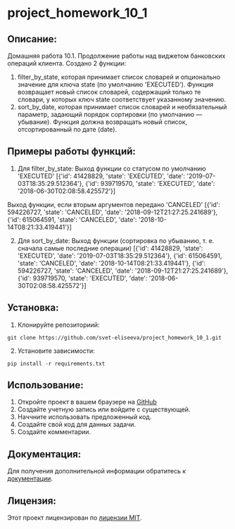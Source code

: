 # project_homework_10_1

## Описание:

Домашняя работа 10.1. Продолжение работы над виджетом банковских операций клиента.
Создано 2 функции:

1. filter_by_state, которая принимает список словарей и опционально значение для ключа
   state (по умолчанию 'EXECUTED'). Функция возвращает новый список словарей, содержащий только те словари, у которых
   ключ
   state соответствует указанному значению.
2. sort_by_date, которая принимает список словарей и необязательный параметр, задающий порядок сортировки (по
   умолчанию — убывание). Функция должна возвращать новый список, отсортированный по дате (date).

## Примеры работы функций:

1. Для filter_by_state:
   Выход функции со статусом по умолчанию 'EXECUTED'
   [{'id': 41428829, 'state': 'EXECUTED', 'date': '2019-07-03T18:35:29.512364'}, {'id': 939719570, 'state': 'EXECUTED', 'date': '2018-06-30T02:08:58.425572'}]

Выход функции, если вторым аргументов передано 'CANCELED'
[{'id': 594226727, 'state': 'CANCELED', 'date': '2018-09-12T21:27:25.241689'}, {'id': 615064591, 'state': 'CANCELED', 'date': '2018-10-14T08:21:33.419441'}]

2. Для sort_by_date:
   Выход функции (сортировка по убыванию, т. е. сначала самые последние операции)
   [{'id': 41428829, 'state': 'EXECUTED', 'date': '2019-07-03T18:35:29.512364'}, {'id': 615064591, 'state': 'CANCELED', 'date': '2018-10-14T08:21:33.419441'}, {'id': 594226727, 'state': 'CANCELED', 'date': '2018-09-12T21:27:25.241689'}, {'id': 939719570, 'state': 'EXECUTED', 'date': '2018-06-30T02:08:58.425572'}]

## Установка:

1. Клонируйте репозиториий:

```git clone https://github.com/svet-eliseeva/project_homework_10_1.git```

2. Установите зависимости:

```pip install -r requirements.txt```

## Использование:
1. Откройте проект в вашем браузере на [GitHub](https://github.com)
2. Создайте учетную запись или войдите с существующей.
3. Наччните использовать предложенный код.
4. Создайте свой код для данных задачи.
5. Создайте комментарии.

## Документация:

Для получения дополнительной информации обратитесь к [документации](docs/README.md).

## Лицензия:

Этот проект лицензирован по [лицензии MIT](LICENSE).
